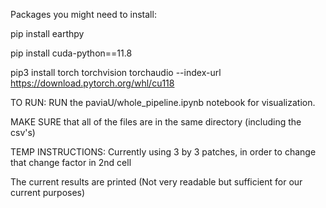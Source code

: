 Packages you might need to install:

pip install earthpy

pip install cuda-python==11.8

pip3 install torch torchvision torchaudio --index-url https://download.pytorch.org/whl/cu118



TO RUN:
RUN the paviaU/whole_pipeline.ipynb notebook for visualization.

MAKE SURE that all of the files are in the same directory (including the csv's)

TEMP INSTRUCTIONS:
Currently using 3 by 3 patches, in order to change that change factor in 2nd cell

The current results are printed (Not very readable but sufficient for our current purposes)


